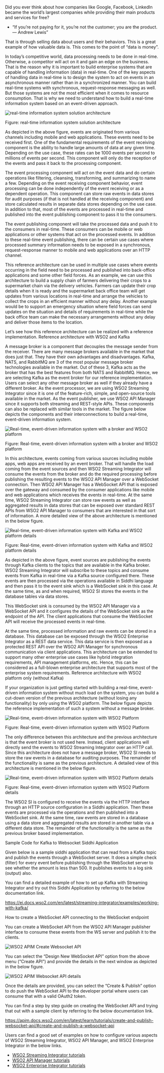 Did you ever think about how companies like Google, Facebook, LinkedIn became the world’s largest companies while providing their main products and services for free?

- “If you’re not paying for it, you’re not the customer; you are the product. — Andrew Lewis”

That is through selling data about users and their behaviors. This is a great example of how valuable data is. This comes to the point of “data is money”.

In today’s competitive world, data processing needs to be done in real-time. Otherwise, a competitor will act on it and gain an edge on the business. That is the reason why it is important to build enterprise systems that are capable of handling information (data) in real-time. One of the key aspects of handling data in real-time is to design the system to act on events in an asynchronous manner rather than in a synchronized manner. You can build real-time systems with synchronous, request-response messaging as well. But those systems are not the most efficient when it comes to resource consumption. That is why we need to understand how to build a real-time information system based on an event-driven approach.

![real-time information system solution architecture](../images/real-time-event-based-information-system-architecture.png)

Figure: real-time information system solution architecture

As depicted in the above figure, events are originated from various channels including mobile and web applications. These events need to be received first. One of the fundamental requirements of the event receiving component is the ability to handle large amounts of data at any given time. Depending on the use case, these rates can be 1000 events per second to millions of events per second. This component will only do the reception of the events and pass it back to the processing component.

The event processing component will act on the event data and do certain operations like filtering, cleansing, transforming, and summarizing to name a few. Depending on the event receiving component behavior, event processing can be done independently of the event receiving or as a dependent operation. This component can store raw events in data stores for audit purposes (if that is not handled at the receiving component) and store calculated results in separate data stores depending on the use case. In addition to that, most of the events are processed in real-time and published into the event publishing component to pass it to the consumers.

The event publishing component will take the processed data and push it to the consumers in real-time. These consumers can be mobile or web applications or other systems that act on the processed events. In addition to these real-time event publishing, there can be certain use cases where processed summary information needs to be exposed in a synchronous, request-response manner to mobile and web applications over an HTTP channel.

This reference architecture can be used in multiple use cases where events occurring in the field need to be processed and published into back-office applications and some other field forces. As an example, we can use this architecture to build a supply chain of farmers delivering their crops to a supermarket chain via the delivery vehicles. Farmers can update their crop details when it is ready and the supermarket back office team will get updates from various locations in real-time and arrange the vehicles to collect the crops in an efficient manner without any delay. Another example would be to support an emergency situation where field forces can send updates on the situation and details of requirements in real-time while the back office team can make the necessary arrangements without any delay and deliver those items to the location.

Let’s see how this reference architecture can be realized with a reference implementation.
Reference architecture with WSO2 and Kafka

A message broker is a component that decouples the message sender from the receiver. There are many message brokers available in the market that does just that. They have their own advantages and disadvantages. Kafka, NATS, and RabbitMQ are 3 of the most popular message broker technologies available in the market. Out of these 3, Kafka acts as the broker that has the best features from both NATS and RabbitMQ. Hence, we are selecting Kafka as the event broker for our reference implementation. Users can select any other message broker as well if they already have a different broker. As the event processor, we are using WSO2 Streaming Integrator since it is one of the feature-rich, simple, and open-source tools available in the market. As the event publisher, we use WSO2 API Manager since it supports both streaming and REST-style APIs. These components can also be replaced with similar tools in the market. The figure below depicts the components and their interconnections to build a real-time, event-driven information system.

![Real-time, event-driven information system with a broker and WSO2 platform](../images/real-time-event-based-information-system-architecture-wso2-broker.png)

Figure: Real-time, event-driven information system with a broker and WSO2 platform

In this architecture, events coming from various sources including mobile apps, web apps are received by an event broker. That will handle the load coming from the event sources and then WSO2 Streaming Integrator will consume the events from the broker and do the required processing before publishing the resulting events to the WSO2 API Manager over a WebSocket connection. Then WSO2 API Manager has a WebSocket API that is exposed over the gateway and consumed by the consumer applications like mobile and web applications which receives the events in real-time. At the same time, WSO2 Streaming Integrator can store raw events as well as aggregated results in data stores that can be exposed over standard REST APIs from WSO2 API Manager to consumers that are interested in that sort of information. A more detailed view of the above architecture is mentioned in the below figure.

![Real-time, event-driven information system with Kafka and WSO2 platform details](../images/real-time-event-based-information-system-architecture-wso2-broker-details.png)

Figure: Real-time, event-driven information system with Kafka and WSO2 platform details

As depicted in the above figure, event sources are publishing the events through Kafka clients to the topics that are available in the Kafka broker. WSO2 Streaming Integrator will subscribe to these topics and consume events from Kafka in real-time via a Kafka source configured there. These events are then processed via the operations available in Siddhi language and then pass it to the event sink which is a WebSocket sink in this case. At the same time, as and when required, WSO2 SI stores the events in the database tables via data stores.

This WebSocket sink is consumed by the WSO2 API Manager via a WebSocket API and it configures the details of the WebSocket sink as the endpoint of the API. The client applications that consume the WebSocket API will receive the processed events in real-time.

At the same time, processed information and raw events can be stored in a database. This database can be exposed through the WSO2 Enterprise Integrator as a REST data service. This data service is then exposed as a protected REST API over the WSO2 API Manager for synchronous communication via client applications. This architecture can be extended to support many other enterprise use cases like hybrid integration requirements, API management platforms, etc. Hence, this can be considered as a full-blown enterprise architecture that supports most of the enterprise system requirements.
Reference architecture with WSO2 platform only (without Kafka)

If your organization is just getting started with building a real-time, event-driven information system without much load on the system, you can build a cut-down version of the previous architecture (without losing any functionality) by only using the WSO2 platform. The below figure depicts the reference implementation of such a system without a message broker.

![Real-time, event-driven information system with WSO2 Platform](../images/real-time-event-based-information-system-architecture-wso2.png)

Figure: Real-time, event-driven information system with WSO2 Platform

The only difference between this architecture and the previous architecture is that the event broker is not used here. Instead, client applications will directly send the events to WSO2 Streaming Integrator over an HTTP call. Since this architecture does not have a message broker, WSO2 SI needs to store the raw events in a database for auditing purposes. The remainder of the functionality is same as the previous architecture. A detailed view of this architecture is mentioned in the below figure.

![Real-time, event-driven information system with WSO2 Platform details](../images/real-time-event-based-information-system-architecture-wso2-details.png)

Figure: Real-time, event-driven information system with WSO2 Platform details

The WSO2 SI is configured to receive the events via the HTTP interface through an HTTP source configuration in a Siddhi application. Then these events are processed via the operations and then published into a WebSocket sink. At the same time, raw events are stored in a database using a data store and aggregated results are stored in another table via a different data store. The remainder of the functionality is the same as the previous broker based implementation.

Sample Code for Kafka to Websocket Siddhi Application

Given below is a sample siddhi application that can read from a Kafka topic and publish the events through a WebSocket server. It does a simple check (filter) for every event before publishing through the WebSocket server to see whether the amount is less than 500. It publishes events to a log sink (output) also.

You can find a detailed example of how to set up Kafka with Streaming Integrator and try out this Siddhi Application by referring to the below documentation link.

https://ei.docs.wso2.com/en/latest/streaming-integrator/examples/working-with-kafka/

How to create a WebSocket API connecting to the WebSocket endpoint

You can create a WebSocket API from the WSO2 API Manager publisher interface to consume these events from the WS server and publish it to the clients.

![WSO2 APIM Create Websocket API](../images/wso2-apim-websocket-create-api.png)

You can select the “Design New WebSocket API” option from the above menu (“Create API”) and provide the details in the next window as depicted in the below figure.

![WSO2 APIM Websocket API details](../images/wso2-apim-websocket-details.png)

Once the details are provided, you can select the “Create & Publish” option to do push the WebSocket API to the developer portal where users can consume that with a valid OAuth2 token.

You can find a step by step guide on creating the WebSocket API and trying that out with a sample client by referring to the below documentation link.

https://apim.docs.wso2.com/en/latest/learn/tutorials/create-and-publish-websocket-api/#create-and-publish-a-websocket-api

Users can find a good set of examples on how to configure various aspects of WSO2 Streaming Integrator, WSO2 API Manager, and WSO2 Enterprise Integrator in the below links.

- [WSO2 Streaming Integrator tutorials](https://ei.docs.wso2.com/en/latest/streaming-integrator/guides/use-cases/)
- [WSO2 API Manager tutorials](https://apim.docs.wso2.com/en/latest/learn/design-api/create-api/create-a-rest-api/)
- [WSO2 Enterprise Integrator tutorials](https://ei.docs.wso2.com/en/latest/micro-integrator/use-cases/learn-overview/)
